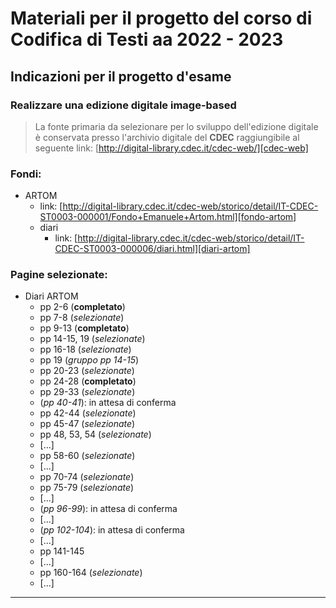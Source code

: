 # Materiali per il progetto del corso di Codifica di Testi aa 2022 - 2023
## Indicazioni per il progetto d'esame
### Realizzare una edizione digitale image-based

> La fonte primaria da selezionare per lo sviluppo dell'edizione digitale è conservata presso l'archivio digitale del **CDEC** raggiungibile al seguente link: [http://digital-library.cdec.it/cdec-web/][cdec-web]

### Fondi:
- ARTOM
    - link: [http://digital-library.cdec.it/cdec-web/storico/detail/IT-CDEC-ST0003-000001/Fondo+Emanuele+Artom.html][fondo-artom]
    - diari
        - link: [http://digital-library.cdec.it/cdec-web/storico/detail/IT-CDEC-ST0003-000006/diari.html][diari-artom]

### Pagine selezionate:
- Diari ARTOM
    - pp 2-6 (**completato**)
    - pp 7-8 (_selezionate_)
    - pp 9-13 (**completato**)
    - pp 14-15, 19 (_selezionate_)
    - pp 16-18 (_selezionate_)
    - pp 19 (_gruppo pp 14-15_)
    - pp 20-23 (_selezionate_)
    - pp 24-28 (**completato**)
    - pp 29-33 (_selezionate_)
    - (_pp 40-41_): in attesa di conferma
    - pp 42-44 (_selezionate_)
    - pp 45-47 (_selezionate_)
    - pp 48, 53, 54 (_selezionate_)
    - \[...\]
    - pp 58-60 (_selezionate_)
    - \[...\]
    - pp 70-74 (_selezionate_)
    - pp 75-79 (_selezionate_)
    - \[...\]
    - (_pp 96-99_): in attesa di conferma
    - \[...\]
    - (_pp 102-104_): in attesa di conferma
    - \[...\] 
    - pp 141-145
    - \[...\]
    - pp 160-164 (_selezionate_)
    - \[...\]
    


______________

[cdec-web]: http://digital-library.cdec.it/cdec-web/ 'CDEC Digital Archive'
[fondo-artom]: http://digital-library.cdec.it/cdec-web/storico/detail/IT-CDEC-ST0003-000001/Fondo+Emanuele+Artom.html 'Fondo Artom'
[diari-artom]: http://digital-library.cdec.it/cdec-web/storico/detail/IT-CDEC-ST0003-000006/diari.html 'Diari Artom'